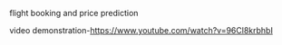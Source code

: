 
flight booking and price prediction

video demonstration-https://www.youtube.com/watch?v=96Cl8krbhbI
